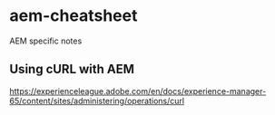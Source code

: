 # aem-cheatsheet
AEM specific notes

## Using cURL with AEM
https://experienceleague.adobe.com/en/docs/experience-manager-65/content/sites/administering/operations/curl
